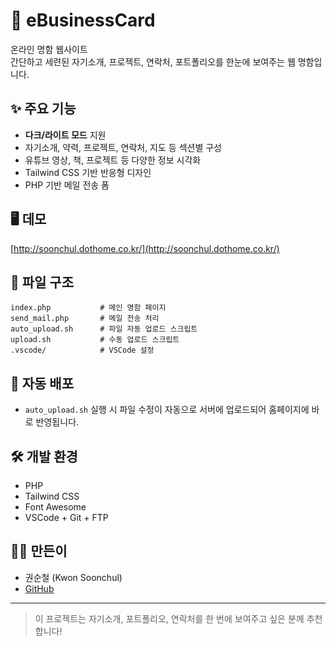 # 🪪 eBusinessCard

온라인 명함 웹사이트  
간단하고 세련된 자기소개, 프로젝트, 연락처, 포트폴리오를 한눈에 보여주는 웹 명함입니다.

## ✨ 주요 기능

- **다크/라이트 모드** 지원
- 자기소개, 약력, 프로젝트, 연락처, 지도 등 섹션별 구성
- 유튜브 영상, 책, 프로젝트 등 다양한 정보 시각화
- Tailwind CSS 기반 반응형 디자인
- PHP 기반 메일 전송 폼

## 🖥️ 데모

[http://soonchul.dothome.co.kr/](http://soonchul.dothome.co.kr/)

## 📂 파일 구조

```
index.php           # 메인 명함 페이지
send_mail.php       # 메일 전송 처리
auto_upload.sh      # 파일 자동 업로드 스크립트
upload.sh           # 수동 업로드 스크립트
.vscode/            # VSCode 설정
```

## 🚀 자동 배포

- `auto_upload.sh` 실행 시 파일 수정이 자동으로 서버에 업로드되어 홈페이지에 바로 반영됩니다.

## 🛠️ 개발 환경

- PHP
- Tailwind CSS
- Font Awesome
- VSCode + Git + FTP

## 🙋‍♂️ 만든이

- 권순철 (Kwon Soonchul)
- [GitHub](https://github.com/soonchul12)

---

> 이 프로젝트는 자기소개, 포트폴리오, 연락처를 한 번에 보여주고 싶은 분께 추천합니다!